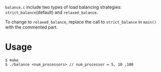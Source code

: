 `balance.c` include two types of load balancing strategies: `strict_balance`(default) and `relaxed_balance`.

To change to `relaxed_balance`, replace the call to `strict_balance` in `main()` with the commented part.


# Usage

```
$ make
$ ./balance <num_processors> // num_processor = 5, 10 ,100
```